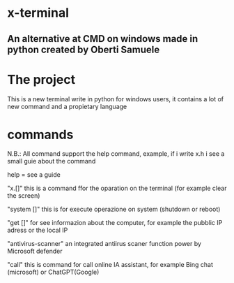 # x-terminal
An alternative at CMD on windows made in python created by Oberti Samuele
-----------------------------------------------------------------------------------------------
# The project
This is a new terminal write in python for windows users, it contains a lot of new command and a propietary language

# commands
N.B.: All command support the help command, example, if i write x.h i see a small guie about the command

help = see a guide

"x.[]"               this is a command ffor the oparation on the terminal (for example clear the screen)

"system []"          this is for execute operazione on system (shutdown or reboot)

"get []"               for see informazion about the computer, for example the pubblic IP adress or the local IP

"antivirus-scanner"    an integrated antiirus scaner function power by Microsoft defender

"call"                 this is command for call online IA assistant, for example Bing chat (microsoft) or ChatGPT(Google)

